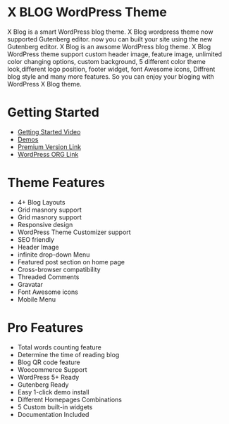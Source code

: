# X BLOG WordPress Theme 


X Blog is a smart WordPress blog theme. 
X Blog wordpress theme now supported Gutenberg editor. now you can built your site using the new Gutenberg editor.
X Blog is an awsome WordPress blog theme. X Blog WordPress theme support custom header image, feature image, unlimited color changing options, custom background, 5 different color theme look,different logo position, footer widget, font Awesome icons, Diffrent blog style and many more features. So you can enjoy your bloging with WordPress X Blog theme.

# Getting Started
  * [Getting Started Video](https://www.youtube.com/watch?v=Cu3eFFQskCs)
  * [Demos](https://wpthemespace.com/product/x-blog/)
  * [Premium Version Link](https://wpthemespace.com/product/x-blog/)
  * [WordPress ORG Link](https://wordpress.org/themes/x-blog/)
  
  
# Theme Features 

* 4+ Blog Layouts
* Grid masnory support
* Grid masnory support
* Responsive design
* WordPress Theme Customizer support
* SEO friendly
* Header Image
* infinite drop-down Menu
* Featured post section on home page
* Cross-browser compatibility
* Threaded Comments
* Gravatar
* Font Awesome icons
* Mobile Menu

# Pro Features
* Total words counting feature
* Determine the time of reading blog
* Blog QR code feature
* Woocommerce Support
* WordPress 5+ Ready
* Gutenberg Ready
* Easy 1-click demo install
* Different Homepages Combinations
* 5 Custom built-in widgets
* Documentation Included

